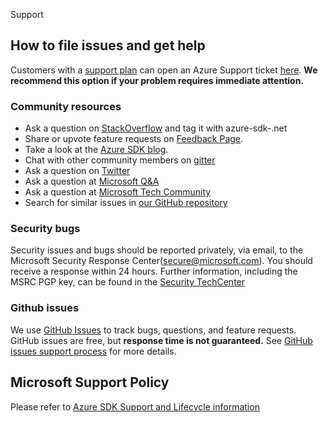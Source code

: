 Support

## How to file issues and get help  

Customers with a [support plan](https://azure.microsoft.com/en-us/support/options/) can open an Azure Support ticket [here](https://azure.microsoft.com/support/create-ticket/).
**We recommend this option if your problem requires immediate attention.** 

### Community resources
- Ask a question on [StackOverflow](https://stackoverflow.com/questions/tagged/azure-sdk-.net) and tag it with azure-sdk-.net
- Share or upvote feature requests on [Feedback Page](https://feedback.azure.com/forums/34192--general-feedback).
- Take a look at the [Azure SDK blog](https://devblogs.microsoft.com/azure-sdk/).
- Chat with other community members on [gitter](https://gitter.im/Azure/azure-sdk-for-net?source=orgpage)
- Ask a question on [Twitter](https://twitter.com/AzureSDK?s=20)
- Ask a question at [Microsoft Q&A](https://docs.microsoft.com/answers/products/azure?WT.mc_id=Portal-Microsoft_Azure_Support&product=all)
- Ask a question at [Microsoft Tech Community](https://techcommunity.microsoft.com/t5/azure/ct-p/Azure)
- Search for similar issues in [our GitHub repository](https://github.com/Azure/azure-sdk-for-net/issues)

### Security bugs
Security issues and bugs should be reported privately, via email, to the Microsoft Security Response Center(secure@microsoft.com). 
You should receive a response within 24 hours. 
Further information, including the MSRC PGP key, can be found in the [Security TechCenter](https://www.microsoft.com/msrc/faqs-report-an-issue?rtc=1)

### Github issues
We use [GitHub Issues](https://github.com/Azure/azure-sdk-for-net/issues/new/choose) to track bugs, questions, and feature requests. 
GitHub issues are free, but **response time is not guaranteed.** See [GitHub issues support process](https://devblogs.microsoft.com/azure-sdk/github-issue-support-process/) for more details.

## Microsoft Support Policy

Please refer to [Azure SDK Support and Lifecycle information](https://azure.github.io/azure-sdk/policies_support.html)
